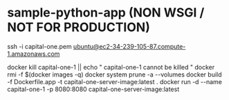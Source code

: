 # sample-python-app (NON WSGI / NOT FOR PRODUCTION)
ssh -i capital-one.pem ubuntu@ec2-34-239-105-87.compute-1.amazonaws.com

docker kill capital-one-1 || echo " capital-one-1 cannot be killed "
docker rmi -f $(docker images -q)
docker system prune -a --volumes
docker build -f Dockerfile.app -t capital-one-server-image:latest .
docker run -d --name capital-one-1 -p 8080:8080 capital-one-server-image:latest